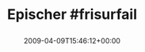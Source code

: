 ---
retweeted: false
source: <a href="http://twitter.com" rel="nofollow">Twitter Web Client</a>
entities:
  hashtags:
  - text: frisurfail
    indices:
    - '9'
    - '20'
  symbols: []
  user_mentions: []
  urls: []
display_text_range:
- '0'
- '20'
favorite_count: '0'
id_str: '1484199821'
truncated: false
retweet_count: '0'
id: '1484199821'
created_at: Thu Apr 09 15:46:12 +0000 2009
favorited: false
full_text: 'Epischer #frisurfail'
lang: en
tags:
- frisurfail
- pesos/twitter
date: '2009-04-09T15:46:12+00:00'
src: https://twitter.com/bascht/status/1484199821
original_url: https://twitter.com/bascht/status/1484199821
type: twitter_tweet
text: 'Epischer #frisurfail'
title: 'Epischer #frisurfail

  '

---